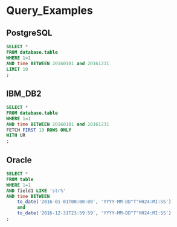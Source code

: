 # Query_Examples

## PostgreSQL
```sql
SELECT *
FROM database.table
WHERE 1=1
AND time BETWEEN 20160101 and 20161231
LIMIT 10
;
```

## IBM_DB2
```sql
SELECT *
FROM database.table
WHERE 1=1
AND time BETWEEN 20160101 and 20161231
FETCH FIRST 10 ROWS ONLY
WITH UR
;
```

## Oracle
```sql
SELECT *
FROM table
WHERE 1=1
AND field1 LIKE 'str%'
AND time BETWEEN
    to_date('2016-01-01T00:00:00', 'YYYY-MM-DD"T"HH24:MI:SS')
    and
    to_date('2016-12-31T23:59:59', 'YYYY-MM-DD"T"HH24:MI:SS')
;
```
